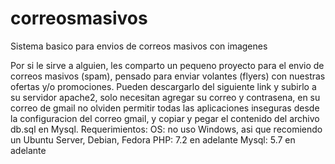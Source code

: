 # correosmasivos
Sistema basico para envios de correos masivos con imagenes

Por si le sirve a alguien, les comparto un pequeno proyecto para el envio de correos masivos (spam), pensado para enviar volantes (flyers) con nuestras ofertas y/o promociones. Pueden descargarlo del siguiente link y subirlo a su servidor apache2, solo necesitan agregar su correo y contrasena, en su correo de gmail no olviden permitir todas las aplicaciones inseguras desde la configuracion del correo gmail, y copiar y pegar el contenido del archivo db.sql en Mysql.
Requerimientos:
OS: no uso Windows, asi que recomiendo un Ubuntu Server, Debian, Fedora
PHP: 7.2 en adelante
Mysql: 5.7 en adelante
